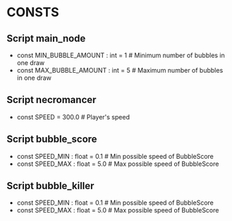 # CONSTS

## Script main_node
* const MIN_BUBBLE_AMOUNT : int = 1	# Minimum number of bubbles in one draw
* const MAX_BUBBLE_AMOUNT : int = 5	# Maximum number of bubbles in one draw

## Script necromancer
* const SPEED = 300.0		# Player's speed

## Script bubble_score
* const SPEED_MIN : float = 0.1	# Min possible speed of BubbleScore
* const SPEED_MAX : float = 5.0	# Max possible speed of BubbleScore

## Script bubble_killer
* const SPEED_MIN : float = 0.1		# Min possible speed of BubbleScore
* const SPEED_MAX : float = 5.0		# Max possible speed of BubbleScore
